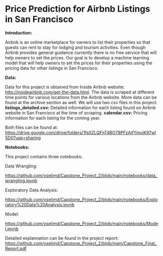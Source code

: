 # Price Prediction for Airbnb Listings in San Francisco

**Introduction:**

Airbnb is an online marketplace for owners to list their properties so that guests can rent to stay for lodging and tourism activities. 
Even though Airbnb provides general guidance currently there is no free service that will help owners to set the prices.
Our goal is to develop a machine learning model that will help owners to set the prices for their properties using the pricing data for other listings in San Francisco.

**Data:**

Data for this project is obtained from Inside Airbnb website: http://insideairbnb.com/get-the-data.html. The data is scraped at different time points for various locations from the Airbnb website. More data can be found at the archive section as well. 
We will use two csv files in this project:
**listings_detailed.csv:** Detailed information for each listing found on Airbnb website in San Francisco at the time of scraping.
**calendar.csv:**  Pricing information for each listing for the coming year.

Both files can be found at:
https://drive.google.com/drive/folders/1fs0ZLQFnT4BO78PFzAifYmuiK97wl5D0?usp=sharing

**Notebooks:**

This project contains three notebooks:

Data Wrangling:

https://github.com/yselimd/Capstone_Project_2/blob/main/notebooks/data_wrangling.ipynb

Exploratory Data Analysis:

https://github.com/yselimd/Capstone_Project_2/blob/main/notebooks/Exploratory%20Data%20Analysis.ipynb

Model:

https://github.com/yselimd/Capstone_Project_2/blob/main/notebooks/Model.ipynb

Detailed explannation can be found in the project report: 
https://github.com/yselimd/Capstone_Project_2/blob/main/Capstone_Final_Report.pdf
